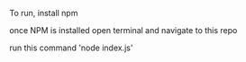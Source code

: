 To run, install npm

once NPM is installed open terminal and navigate to this repo

run this command 'node index.js'